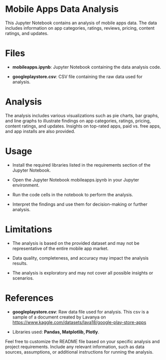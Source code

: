 # Mobile Apps Data Analysis
This Jupyter Notebook contains an analysis of mobile apps data. The data includes information on app categories, ratings, reviews, pricing, content ratings, and updates.

# Files  

- **mobileapps.ipynb**: Jupyter Notebook containing the data analysis code.  

- **googleplaystore.csv**: CSV file containing the raw data used for analysis.  

# Analysis  

The analysis includes various visualizations such as pie charts, bar graphs, and line graphs to illustrate findings on app categories, ratings, pricing, content ratings, and updates. Insights on top-rated apps, paid vs. free apps, and app installs are also provided.  


# Usage  

- Install the required libraries listed in the requirements section of the Jupyter Notebook.  

- Open the Jupyter Notebook mobileapps.ipynb in your Jupyter environment.  

- Run the code cells in the notebook to perform the analysis.  

- Interpret the findings and use them for decision-making or further analysis.  

# Limitations
- The analysis is based on the provided dataset and may not be representative of the entire mobile app market.  

- Data quality, completeness, and accuracy may impact the analysis results.  

- The analysis is exploratory and may not cover all possible insights or scenarios.  

# References  

- **googleplaystore.csv**: Raw data file used for analysis. This csv is a sample of a document created by Lavanya on https://www.kaggle.com/datasets/lava18/google-play-store-apps

- Libraries used: **Pandas, Matplotlib, Plotly**.  

Feel free to customize the README file based on your specific analysis and project requirements. Include any relevant information, such as data sources, assumptions, or additional instructions for running the analysis.

